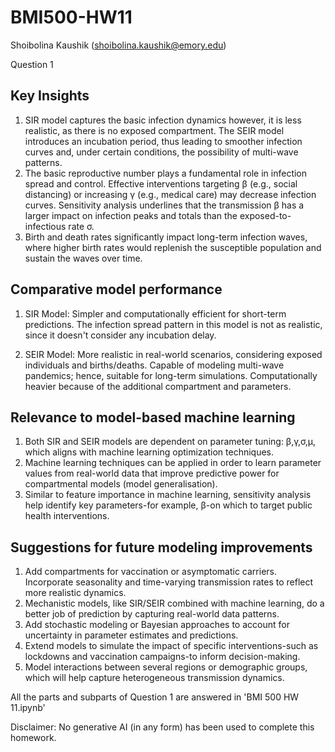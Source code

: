 # BMI500-HW11
Shoibolina Kaushik (shoibolina.kaushik@emory.edu)

Question 1

## Key Insights
1. SIR model captures the basic infection dynamics however, it is less realistic, as there is no exposed compartment. The SEIR model introduces an incubation period, thus leading to smoother infection curves and, under certain conditions, the possibility of multi-wave patterns.
2. The basic reproductive number plays a fundamental role in infection spread and control. Effective interventions targeting β (e.g., social distancing) or increasing γ (e.g., medical care) may decrease infection curves. Sensitivity analysis underlines that the transmission β has a larger impact on infection peaks and totals than the exposed-to-infectious rate σ.
3. Birth and death rates significantly impact long-term infection waves, where higher birth rates would replenish the susceptible population and sustain the waves over time.

## Comparative model performance
1. SIR Model: Simpler and computationally efficient for short-term predictions.
   The infection spread pattern in this model is not as realistic, since it doesn't consider any incubation delay.

2. SEIR Model: More realistic in real-world scenarios, considering exposed individuals and births/deaths.
Capable of modeling multi-wave pandemics; hence, suitable for long-term simulations.
Computationally heavier because of the additional compartment and parameters.


## Relevance to model-based machine learning
1. Both SIR and SEIR models are dependent on parameter tuning: β,γ,σ,μ, which aligns with machine learning optimization techniques.
2. Machine learning techniques can be applied in order to learn parameter values from real-world data that improve predictive power for compartmental models (model generalisation).
3. Similar to feature importance in machine learning, sensitivity analysis help identify key parameters-for example, β-on which to target public health interventions.

## Suggestions for future modeling improvements
1. Add compartments for vaccination or asymptomatic carriers. Incorporate seasonality and time-varying transmission rates to reflect more realistic dynamics.
2. Mechanistic models, like SIR/SEIR combined with machine learning, do a better job of prediction by capturing real-world data patterns.
3. Add stochastic modeling or Bayesian approaches to account for uncertainty in parameter estimates and predictions.
4. Extend models to simulate the impact of specific interventions-such as lockdowns and vaccination campaigns-to inform decision-making.
5. Model interactions between several regions or demographic groups, which will help capture heterogeneous transmission dynamics.




All the parts and subparts of Question 1 are answered in 'BMI 500 HW 11.ipynb'

Disclaimer: No generative AI (in any form) has been used to complete this homework.
